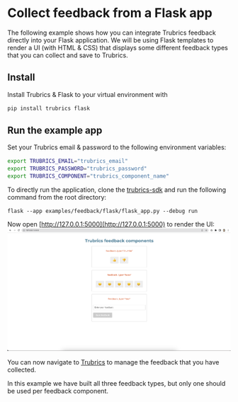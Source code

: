 # Collect feedback from a Flask app

The following example shows how you can integrate Trubrics feedback directly into your Flask application. We will be using Flask templates to render a UI (with HTML & CSS) that displays some different feedback types that you can collect and save to Trubrics.

## Install
Install Trubrics & Flask to your virtual environment with

```bash
pip install trubrics flask
```

## Run the example app
Set your Trubrics email & password to the following environment variables:

```bash
export TRUBRICS_EMAIL="trubrics_email"
export TRUBRICS_PASSWORD="trubrics_password"
export TRUBRICS_COMPONENT="trubrics_component_name"
```

To directly run the application, clone the [trubrics-sdk](https://github.com/trubrics/trubrics-sdk) and run the following command from the root directory:

```
flask --app examples/feedback/flask/flask_app.py --debug run
```

Now open [http://127.0.0.1:5000](http://127.0.0.1:5000) to render the UI:
![](../assets/flask-example.png)

You can now navigate to [Trubrics](https://trubrics.streamlit.app) to manage the feedback that you have collected.

In this example we have built all three feedback types, but only one should be used per feedback component.
